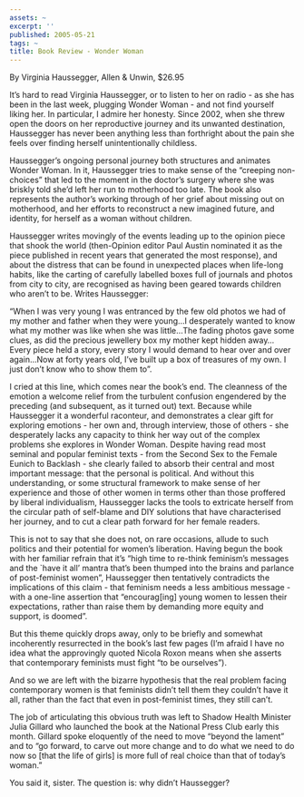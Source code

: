 ```yaml
---
assets: ~
excerpt: ''
published: 2005-05-21
tags: ~
title: Book Review - Wonder Woman
---
```

By Virginia Haussegger, Allen & Unwin, $26.95

It’s hard to read Virginia Haussegger, or to listen to her on radio - as
she has been in the last week, plugging Wonder Woman - and not find
yourself liking her. In particular, I admire her honesty. Since 2002,
when she threw open the doors on her reproductive journey and its
unwanted destination, Haussegger has never been anything less than
forthright about the pain she feels over finding herself unintentionally
childless.

Haussegger’s ongoing personal journey both structures and animates
Wonder Woman. In it, Haussegger tries to make sense of the “creeping
non-choices” that led to the moment in the doctor’s surgery where she
was briskly told she’d left her run to motherhood too late. The book
also represents the author’s working through of her grief about missing
out on motherhood, and her efforts to reconstruct a new imagined future,
and identity, for herself as a woman without children.

Haussegger writes movingly of the events leading up to the opinion piece
that shook the world (then-Opinion editor Paul Austin nominated it as
the piece published in recent years that generated the most response),
and about the distress that can be found in unexpected places when
life-long habits, like the carting of carefully labelled boxes full of
journals and photos from city to city, are recognised as having been
geared towards children who aren’t to be. Writes Haussegger:

“When I was very young I was entranced by the few old photos we had of
my mother and father when they were young…I desperately wanted to know
what my mother was like when she was little…The fading photos gave some
clues, as did the precious jewellery box my mother kept hidden
away…Every piece held a story, every story I would demand to hear over
and over again…Now at forty years old, I’ve built up a box of treasures
of my own. I just don’t know who to show them to”.

I cried at this line, which comes near the book’s end. The cleanness of
the emotion a welcome relief from the turbulent confusion engendered by
the preceding (and subsequent, as it turned out) text. Because while
Haussegger it a wonderful raconteur, and demonstrates a clear gift for
exploring emotions - her own and, through interview, those of others -
she desperately lacks any capacity to think her way out of the complex
problems she explores in Wonder Woman. Despite having read most seminal
and popular feminist texts - from the Second Sex to the Female Eunich to
Backlash - she clearly failed to absorb their central and most important
message: that the personal is political. And without this understanding,
or some structural framework to make sense of her experience and those
of other women in terms other than those proffered by liberal
individualism, Haussegger lacks the tools to extricate herself from the
circular path of self-blame and DIY solutions that have characterised
her journey, and to cut a clear path forward for her female readers.

This is not to say that she does not, on rare occasions, allude to such
politics and their potential for women’s liberation. Having begun the
book with her familiar refrain that it’s “high time to re-think
feminism’s messages and the \`have it all’ mantra that’s been thumped
into the brains and parlance of post-feminist women”, Haussegger then
tentatively contradicts the implications of this claim - that feminism
needs a less ambitious message - with a one-line assertion that
“encourag[ing] young women to lessen their expectations, rather than
raise them by demanding more equity and support, is doomed”.

But this theme quickly drops away, only to be briefly and somewhat
incoherently resurrected in the book’s last few pages (I’m afraid I have
no idea what the approvingly quoted Nicola Roxon means when she asserts
that contemporary feminists must fight “to be ourselves”).

And so we are left with the bizarre hypothesis that the real problem
facing contemporary women is that feminists didn’t tell them they
couldn’t have it all, rather than the fact that even in post-feminist
times, they still can’t.

The job of articulating this obvious truth was left to Shadow Health
Minister Julia Gillard who launched the book at the National Press Club
early this month. Gillard spoke eloquently of the need to move “beyond
the lament” and to “go forward, to carve out more change and to do what
we need to do now so [that the life of girls] is more full of real
choice than that of today’s woman.”

You said it, sister. The question is: why didn’t Haussegger?